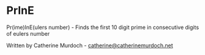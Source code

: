 PrInE
=====

Pr(ime)InE(ulers number) - Finds the first 10 digit prime in consecutive digits of eulers number

Written by Catherine Murdoch - catherine@catherinemurdoch.net

